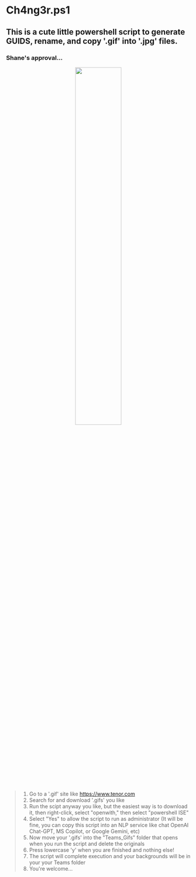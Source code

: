 # Ch4ng3r.ps1

## This is a cute little powershell script to generate GUIDS, rename, and copy '.gif' into '.jpg' files.

### Shane's approval...
<p align="center">
<img width=50% height=50% src=https://github.com/Cyb3rW1LL/t34ms/assets/39623516/c366e763-8cee-45c1-8baf-4f50f25b587d>
</p>


###
> 1. Go to a '.gif' site like https://www.tenor.com
> 2. Search for and download '.gifs' you like
> 3. Run the scipt anyway you like, but the easiest way is to download it, then right-click, select "openwith," then select "powershell ISE"
> 4. Select "Yes" to allow the script to run as administrator (It will be fine, you can copy this script into an NLP service like chat OpenAI Chat-GPT, MS Copilot, or Google Gemini, etc)
> 5. Now move your '.gifs' into the "Teams_Gifs" folder that opens when you run the script and delete the originals
> 6. Press lowercase 'y' when you are finished and nothing else!
> 7. The script will complete execution and your backgrounds will be in your your Teams folder
> 8. You're welcome... 
